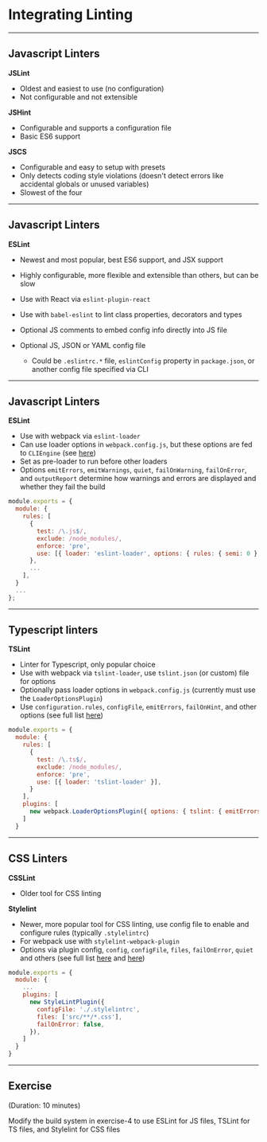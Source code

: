 # Integrating Linting

---

## Javascript Linters

**JSLint**
- Oldest and easiest to use (no configuration)
- Not configurable and not extensible

**JSHint**
- Configurable and supports a configuration file
- Basic ES6 support

**JSCS**
- Configurable and easy to setup with presets
- Only detects coding style violations (doesn't detect errors like accidental globals or unused variables)
- Slowest of the four

---

## Javascript Linters

**ESLint**
- Newest and most popular, best ES6 support, and JSX support

- Highly configurable, more flexible and extensible than others, but can be slow

- Use with React via `eslint-plugin-react`

- Use with `babel-eslint` to lint class properties, decorators and types

- Optional JS comments to embed config info directly into JS file

- Optional JS, JSON or YAML config file
  - Could be `.eslintrc.*` file, `eslintConfig` property in `package.json`, or another config file specified via CLI

---
## Javascript Linters

**ESLint**
- Use with webpack via `eslint-loader`
- Can use loader options in `webpack.config.js`, but these options are fed to `CLIEngine` (see [here](http://eslint.org/docs/developer-guide/nodejs-api#cliengine))
- Set as pre-loader to run before other loaders
- Options `emitErrors`, `emitWarnings`, `quiet`, `failOnWarning`, `failOnError`, and `outputReport` determine how warnings and errors are displayed and whether they fail the build

```js
module.exports = {
  module: {
    rules: [
      {
        test: /\.js$/,
        exclude: /node_modules/,
        enforce: 'pre',
        use: [{ loader: 'eslint-loader', options: { rules: { semi: 0 }, emitErrors: true, failOnError: true }],
      },
      ...
    ],
  }
  ...
};
```

---

## Typescript linters
**TSLint**
- Linter for Typescript, only popular choice
- Use with webpack via `tslint-loader`, use `tslint.json` (or custom) file for options
- Optionally pass loader options in `webpack.config.js` (currently must use the `LoaderOptionsPlugin`)
- Use `configuration.rules`, `configFile`, `emitErrors`, `failOnHint`, and other options (see full list [here](https://github.com/wbuchwalter/tslint-loader))

```js
module.exports = {
  module: {
    rules: [
      {
        test: /\.ts$/,
        exclude: /node_modules/,
        enforce: 'pre',
        use: [{ loader: 'tslint-loader' }],
      }
    ],
    plugins: [
      new webpack.LoaderOptionsPlugin({ options: { tslint: { emitErrors: true, failOnHint: true } } })
    ]
  }
```

---

## CSS Linters
**CSSLint**
- Older tool for CSS linting

**Stylelint**
- Newer, more popular tool for CSS linting, use config file to enable and configure rules (typically `.stylelintrc`)
- For webpack use with `stylelint-webpack-plugin`
- Options via plugin config, `config`, `configFile`, `files`, `failOnError`, `quiet` and others (see full list [here](https://github.com/JaKXz/stylelint-webpack-plugin) and [here](http://stylelint.io/user-guide/node-api/#options))

```js
module.exports = {
  module: {
    ...
    plugins: [
      new StyleLintPlugin({
        configFile: './.stylelintrc',
        files: ['src/**/*.css'],
        failOnError: false,
      }),
    ]
  }
}
```

---

## Exercise

(Duration: 10 minutes)

Modify the build system in exercise-4 to use ESLint for JS files, TSLint for TS files, and Stylelint for CSS files